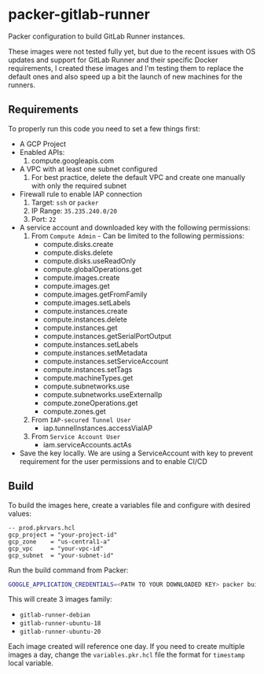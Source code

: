 # packer-gitlab-runner

Packer configuration to build GitLab Runner instances.

These images were not tested fully yet, but due to the recent issues with OS updates and support for GitLab Runner and their specific Docker requirements, I created these images and I'm testing them to replace the default ones and also speed up a bit the launch of new machines for the runners.

## Requirements

To properly run this code you need to set a few things first:

* A GCP Project
* Enabled APIs:
    1. compute.googleapis.com
* A VPC with at least one subnet configured
    1. For best practice, delete the default VPC and create one manually with only the required subnet
* Firewall rule to enable IAP connection
    1. Target: `ssh` or `packer`
    2. IP Range: `35.235.240.0/20`
    3. Port: `22`
* A service account and downloaded key with the following permissions:
    1. From `Compute Admin` - Can be limited to the following permissions:
        * compute.disks.create
        * compute.disks.delete
        * compute.disks.useReadOnly
        * compute.globalOperations.get
        * compute.images.create
        * compute.images.get
        * compute.images.getFromFamily
        * compute.images.setLabels
        * compute.instances.create
        * compute.instances.delete
        * compute.instances.get
        * compute.instances.getSerialPortOutput
        * compute.instances.setLabels
        * compute.instances.setMetadata
        * compute.instances.setServiceAccount
        * compute.instances.setTags
        * compute.machineTypes.get
        * compute.subnetworks.use
        * compute.subnetworks.useExternalIp
        * compute.zoneOperations.get
        * compute.zones.get
    2. From `IAP-secured Tunnel User`
        * iap.tunnelInstances.accessViaIAP
    3. From `Service Account User`
        * iam.serviceAccounts.actAs
* Save the key locally. We are using a ServiceAccount with key to prevent requirement for the user permissions and to enable CI/CD

## Build

To build the images here, create a variables file and configure with desired values:

```hcl
-- prod.pkrvars.hcl
gcp_project = "your-project-id"
gcp_zone    = "us-central1-a"
gcp_vpc     = "your-vpc-id"
gcp_subnet  = "your-subnet-id"
```

Run the build command from Packer:

```bash
GOOGLE_APPLICATION_CREDENTIALS=<PATH TO YOUR DOWNLOADED KEY> packer build -var-file=prod.pkrvars.hcl .
```

This will create 3 images family:

* `gitlab-runner-debian`
* `gitlab-runner-ubuntu-18`
* `gitlab-runner-ubuntu-20`

Each image created will reference one day. If you need to create multiple images a day, change the `variables.pkr.hcl` file the format for `timestamp` local variable.
